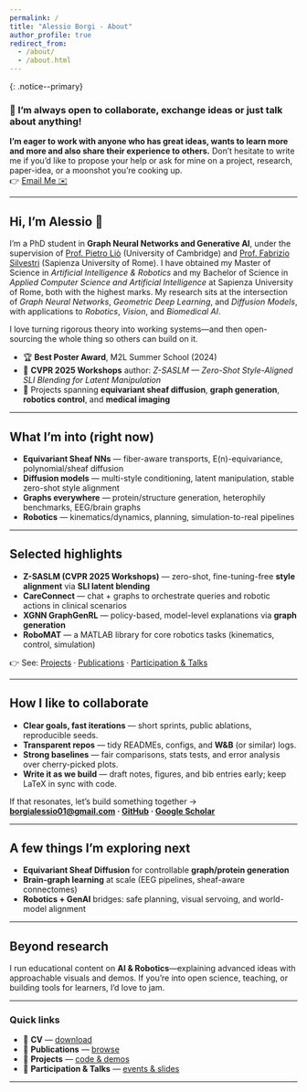 ```yaml
---
permalink: /
title: "Alessio Borgi - About"
author_profile: true
redirect_from: 
  - /about/
  - /about.html
---
```


{: .notice--primary}
### 🚀 I’m always open to collaborate, exchange ideas or just talk about anything!
**I’m eager to work with anyone who has great ideas, wants to learn more and more and also share their experience to others.** Don’t hesitate to write me if you’d like to propose your help or ask for mine on a project, research, paper-idea, or a moonshot you’re cooking up.  
👉 <a href="mailto:alessio.borgi@uniroma1.it" class="btn btn--primary">Email Me ✉️</a> &nbsp; 

---

## Hi, I’m Alessio 👋
I’m a PhD student in **Graph Neural Networks and Generative AI**, under the supervision of [Prof. Pietro Liò](https://www.cst.cam.ac.uk/people/pl219) (University of Cambridge) and [Prof. Fabrizio Silvestri](https://sites.google.com/diag.uniroma1.it/fabriziosilvestri) (Sapienza University of Rome). I have obtained my Master of Science in *Artificial Intelligence & Robotics* and my Bachelor of Science in *Applied Computer Science and Artificial Intelligence* at Sapienza University of Rome, both with the highest marks. My research sits at the intersection of *Graph Neural Networks*, *Geometric Deep Learning*, and *Diffusion Models*, with applications to *Robotics*, *Vision*, and *Biomedical AI*.

I love turning rigorous theory into working systems—and then open-sourcing the whole thing so others can build on it.

- 🏆 **Best Poster Award**, M2L Summer School (2024)  
- 🧪 **CVPR 2025 Workshops** author: *Z-SASLM — Zero-Shot Style-Aligned SLI Blending for Latent Manipulation*  
- 🔬 Projects spanning **equivariant sheaf diffusion**, **graph generation**, **robotics control**, and **medical imaging**

---

## What I’m into (right now)
- **Equivariant Sheaf NNs** — fiber-aware transports, E(n)-equivariance, polynomial/sheaf diffusion  
- **Diffusion models** — multi-style conditioning, latent manipulation, stable zero-shot style alignment  
- **Graphs everywhere** — protein/structure generation, heterophily benchmarks, EEG/brain graphs  
- **Robotics** — kinematics/dynamics, planning, simulation-to-real pipelines

---

## Selected highlights
- **Z-SASLM (CVPR 2025 Workshops)** — zero-shot, fine-tuning-free **style alignment** via **SLI latent blending**  
- **CareConnect** — chat + graphs to orchestrate queries and robotic actions in clinical scenarios  
- **XGNN GraphGenRL** — policy-based, model-level explanations via **graph generation**  
- **RoboMAT** — a MATLAB library for core robotics tasks (kinematics, control, simulation)

👉 See: [Projects](/projects/) · [Publications](/publications/) · [Participation & Talks](/participation-talks/)

---

## How I like to collaborate
- **Clear goals, fast iterations** — short sprints, public ablations, reproducible seeds.  
- **Transparent repos** — tidy READMEs, configs, and **W&B** (or similar) logs.  
- **Strong baselines** — fair comparisons, stats tests, and error analysis over cherry-picked plots.  
- **Write it as we build** — draft notes, figures, and bib entries early; keep LaTeX in sync with code.

If that resonates, let’s build something together →  
**<a href="mailto:borgialessio01@gmail.com">borgialessio01@gmail.com</a> · <a href="https://github.com/alessioborgi">GitHub</a> · <a href="https://scholar.google.com/citations?user=Ds4ktdkAAAAJ&hl=it">Google Scholar</a>**

---

## A few things I’m exploring next
- **Equivariant Sheaf Diffusion** for controllable **graph/protein generation**  
- **Brain-graph learning** at scale (EEG pipelines, sheaf-aware connectomes)  
- **Robotics + GenAI** bridges: safe planning, visual servoing, and world-model alignment

---

## Beyond research
I run educational content on **AI & Robotics**—explaining advanced ideas with approachable visuals and demos. If you’re into open science, teaching, or building tools for learners, I’d love to jam.

---

### Quick links
- 📄 **CV** — <a href="/assets/Alessio_Borgi_CV_Short.pdf">download</a>  
- 🧪 **Publications** — <a href="/publications/">browse</a>  
- 🧱 **Projects** — <a href="/projects/">code & demos</a>  
- 🎤 **Participation & Talks** — <a href="/participation-talks/">events & slides</a>  

---

<!-- Optional JSON-LD to strengthen SEO; harmless if jekyll-seo-tag is already present -->
<script type="application/ld+json">
{
  "@context": "https://schema.org",
  "@type": "Person",
  "name": "Alessio Borgi",
  "url": "https://alessioborgi.github.io/about/",
  "sameAs": [
    "https://github.com/alessioborgi",
    "https://scholar.google.com/citations?user=Ds4ktdkAAAAJ"
  ],
  "email": "mailto:borgialessio01@gmail.com",
  "jobTitle": "AI & Robotics Researcher",
  "affiliation": "Sapienza University of Rome"
}
</script>

